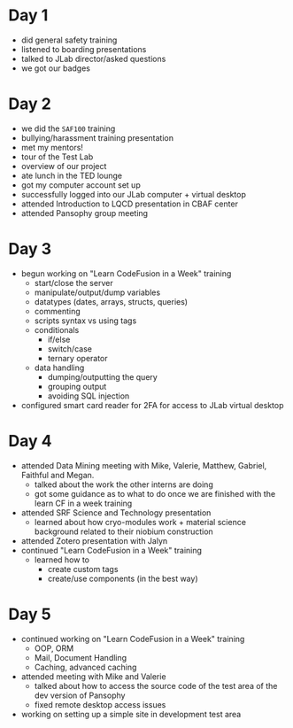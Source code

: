 # Day 1

- did general safety training
- listened to boarding presentations
- talked to JLab director/asked questions
- we got our badges

# Day 2

- we did the `SAF100` training
- bullying/harassment training presentation
- met my mentors!
- tour of the Test Lab
- overview of our project
- ate lunch in the TED lounge
- got my computer account set up
- successfully logged into our JLab computer + virtual desktop
- attended Introduction to LQCD presentation in CBAF center
- attended Pansophy group meeting

# Day 3

- begun working on "Learn CodeFusion in a Week" training
  - start/close the server
  - manipulate/output/dump variables
  - datatypes (dates, arrays, structs, queries)
  - commenting
  - scripts syntax vs using tags
  - conditionals
    - if/else
    - switch/case
    - ternary operator
  - data handling
    - dumping/outputting the query
    - grouping output
    - avoiding SQL injection
- configured smart card reader for 2FA for access to JLab virtual desktop

# Day 4

- attended Data Mining meeting with Mike, Valerie, Matthew, Gabriel, Faithful
  and Megan.
  - talked about the work the other interns are doing
  - got some guidance as to what to do once we are finished with the learn CF in
    a week training
- attended SRF Science and Technology presentation
  - learned about how cryo-modules work + material science background related to
    their niobium construction
- attended Zotero presentation with Jalyn
- continued "Learn CodeFusion in a Week" training
  - learned how to
    - create custom tags
    - create/use components (in the best way)

# Day 5

- continued working on "Learn CodeFusion in a Week" training
  - OOP, ORM
  - Mail, Document Handling
  - Caching, advanced caching
- attended meeting with Mike and Valerie
  - talked about how to access the source code of the test area of the dev version of Pansophy
  - fixed remote desktop access issues
- working on setting up a simple site in development test area
